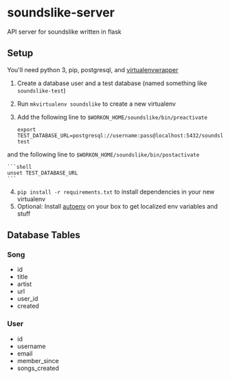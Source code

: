 # soundslike-server
API server for soundslike written in flask

## Setup
You'll need python 3, pip, postgresql, and [virtualenvwrapper](http://virtualenvwrapper.readthedocs.io/en/latest/index.html)

1. Create a database user and a test database (named something like `soundslike-test`)
2. Run `mkvirtualenv soundslike` to create a new virtualenv
3. Add the following line to `$WORKON_HOME/soundslike/bin/preactivate`

    ```shell
    export TEST_DATABASE_URL=postgresql://username:pass@localhost:5432/soundslike-test
    ```
and the following line to `$WORKON_HOME/soundslike/bin/postactivate`

    ```shell
    unset TEST_DATABASE_URL
    ```
4. `pip install -r requirements.txt` to install dependencies in your new virtualenv
5. Optional: Install [autoenv](https://github.com/kennethreitz/autoenv) on your box to get localized env variables and stuff


## Database Tables

### Song
- id
- title
- artist
- url
- user_id
- created
    
### User
- id
- username
- email
- member_since
- songs_created

